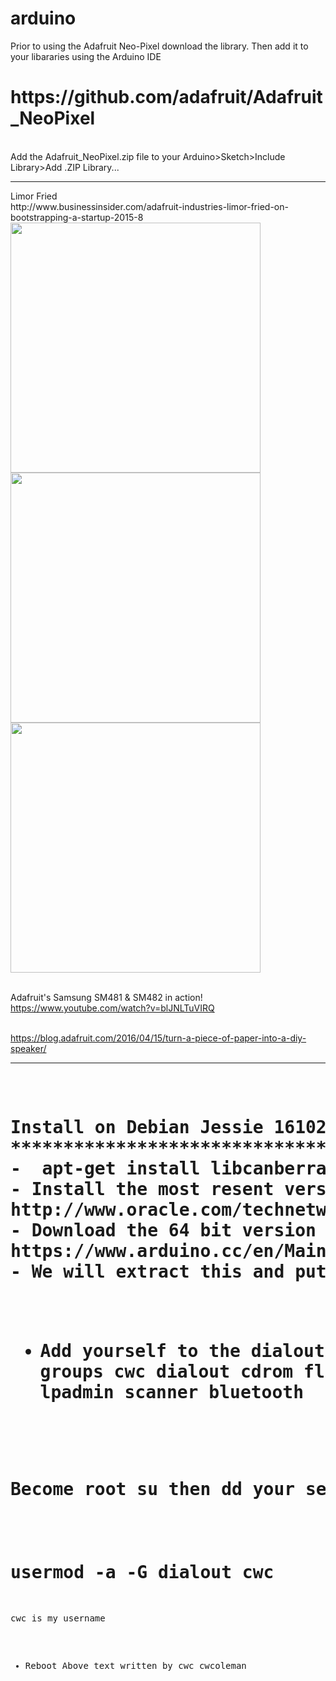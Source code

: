 # arduino
Prior to using the Adafruit Neo-Pixel download the library.  Then add it to your libararies using the Arduino IDE
<h1>
https://github.com/adafruit/Adafruit_NeoPixel
</h1>
<br /> Add the Adafruit_NeoPixel.zip file  to your Arduino>Sketch>Include Library>Add .ZIP Library...
<hr />
Limor Fried
<br />http://www.businessinsider.com/adafruit-industries-limor-fried-on-bootstrapping-a-startup-2015-8
<br /> <img src ="https://github.com/tritechsc/arduino/blob/master/img/lady_ada_building.jpg" width = "400">
<img src ="https://github.com/tritechsc/arduino/blob/master/img/lady_ada_machine.jpg" width = "400">
<img src ="https://github.com/tritechsc/arduino/blob/master/img/lady_ada_neo.jpg" width = "400">

<br />Adafruit's Samsung SM481 & SM482 in action!
<br />https://www.youtube.com/watch?v=blJNLTuVIRQ

<br /> https://blog.adafruit.com/2016/04/15/turn-a-piece-of-paper-into-a-diy-speaker/
<hr />
<pre>
<h1>
Install on Debian Jessie 161027 cwcoleman
***********************************************
-  apt-get install libcanberra-gtk-module
- Install the most resent version of jdk and jre
http://www.oracle.com/technetwork/java/javase/downloads/index.html
- Download the 64 bit version of Arduino
https://www.arduino.cc/en/Main/Software
- We will extract this and put it in an /opt/arduino directory

- Add yourself to the dialout group
  As a normal user type groups
$ groups
cwc dialout cdrom floppy sudo audio dip video plugdev netdev lpadmin scanner bluetooth

Become root su then
dd your self to the dialout group 
as follows:
# usermod -a -G dialout cwc
cwc is my username
- Reboot
Above text written by cwc cwcoleman

</h1>
</pre>
